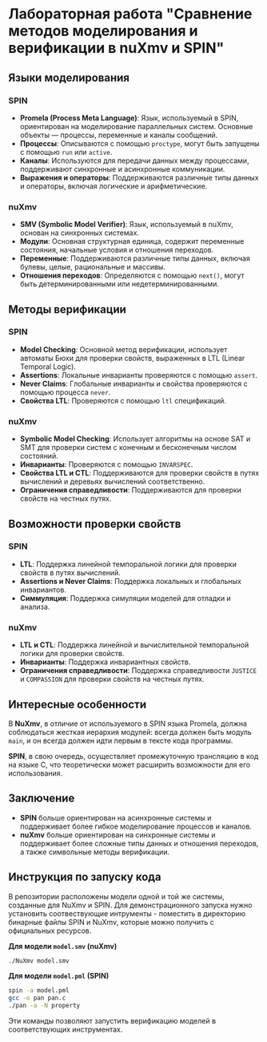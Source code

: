 # Лабораторная работа "Сравнение методов моделирования и верификации в nuXmv и SPIN"

## Языки моделирования

### SPIN
- **Promela (Process Meta Language)**: Язык, используемый в SPIN, ориентирован на моделирование параллельных систем. Основные объекты — процессы, переменные и каналы сообщений.
- **Процессы**: Описываются с помощью `proctype`, могут быть запущены с помощью `run` или `active`.
- **Каналы**: Используются для передачи данных между процессами, поддерживают синхронные и асинхронные коммуникации.
- **Выражения и операторы**: Поддерживаются различные типы данных и операторы, включая логические и арифметические.

### nuXmv
- **SMV (Symbolic Model Verifier)**: Язык, используемый в nuXmv, основан на синхронных системах.
- **Модули**: Основная структурная единица, содержит переменные состояния, начальные условия и отношения переходов.
- **Переменные**: Поддерживаются различные типы данных, включая булевы, целые, рациональные и массивы.
- **Отношения переходов**: Определяются с помощью `next()`, могут быть детерминированными или недетерминированными.

## Методы верификации

### SPIN
- **Model Checking**: Основной метод верификации, использует автоматы Бюхи для проверки свойств, выраженных в LTL (Linear Temporal Logic).
- **Assertions**: Локальные инварианты проверяются с помощью `assert`.
- **Never Claims**: Глобальные инварианты и свойства проверяются с помощью процесса `never`.
- **Свойства LTL**: Проверяются с помощью `ltl` спецификаций.

### nuXmv
- **Symbolic Model Checking**: Использует алгоритмы на основе SAT и SMT для проверки систем с конечным и бесконечным числом состояний.
- **Инварианты**: Проверяются с помощью `INVARSPEC`.
- **Свойства LTL и CTL**: Поддерживаются для проверки свойств в путях вычислений и деревьях вычислений соответственно.
- **Ограничения справедливости**: Поддерживаются для проверки свойств на честных путях.

## Возможности проверки свойств

### SPIN
- **LTL**: Поддержка линейной темпоральной логики для проверки свойств в путях вычислений.
- **Assertions и Never Claims**: Поддержка локальных и глобальных инвариантов.
- **Симмуляция**: Поддержка симуляции моделей для отладки и анализа.

### nuXmv
- **LTL и CTL**: Поддержка линейной и вычислительной темпоральной логики для проверки свойств.
- **Инварианты**: Поддержка инвариантных свойств.
- **Ограничения справедливости**: Поддержка справедливости `JUSTICE` и `COMPASSION` для проверки свойств на честных путях.

## Интересные особенности

В **NuXmv**, в отличие от используемого в SPIN языка Promela, должна соблюдаться жесткая иерархия модулей: всегда должен быть модуль `main`, и он всегда должен идти первым в тексте кода программы.

**SPIN**, в свою очередь, осуществляет промежуточную трансляцию в код на языке C, что теоретически может расширить возможности для его использования.

## Заключение

- **SPIN** больше ориентирован на асинхронные системы и поддерживает более гибкое моделирование процессов и каналов.
- **nuXmv** больше ориентирован на синхронные системы и поддерживает более сложные типы данных и отношения переходов, а также символьные методы верификации.

## Инструкция по запуску кода

В репозитории расположены модели одной и той же системы, созданные для NuXmv и SPIN. Для демонстрационного запуска нужно установить соотвествующие интрументы - поместить в директорию бинарные файлы SPIN и NuXmv, которые можно получить с официальных ресурсов.

**Для модели `model.smv` (nuXmv)**
```bash
./NuXmv model.smv
```

**Для модели `model.pml` (SPIN)**
```bash
spin -a model.pml
gcc -o pan pan.c
./pan -a -N property
```
Эти команды позволяют запустить верификацию моделей в соответствующих инструментах.
